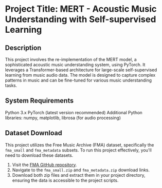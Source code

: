 # Project Title: MERT - Acoustic Music Understanding with Self-supervised Learning

## Description

This project involves the re-implementation of the MERT model, a sophisticated acoustic music understanding system, using PyTorch. It leverages a Transformer-based architecture for large-scale self-supervised learning from music audio data. The model is designed to capture complex patterns in music and can be fine-tuned for various music understanding tasks.

## System Requirements

Python 3.x
PyTorch (latest version recommended)
Additional Python libraries: numpy, matplotlib, librosa (for audio processing)

## Dataset Download

This project utilizes the Free Music Archive (FMA) dataset, specifically the `fma_small` and `fma_metadata` subsets. To run this project effectively, you'll need to download these datasets.

1. Visit the [FMA GitHub repository](https://github.com/mdeff/fma).
2. Navigate to the `fma_small.zip` and `fma_metadata.zip` download links.
3. Download both zip files and extract them in your project directory, ensuring the data is accessible to the project scripts.
